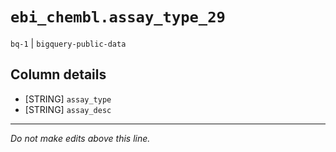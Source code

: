 # `ebi_chembl.assay_type_29`
`bq-1` | `bigquery-public-data`

## Column details
* [STRING]    `assay_type`
* [STRING]    `assay_desc`

-------------------------------------------------------------------------------
*Do not make edits above this line.*

